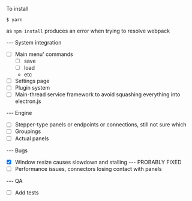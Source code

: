 To install

    $ yarn

as ```npm install``` produces an error when trying to resolve webpack


--- System integration

- [ ] Main menu' commands
    - [ ] save
    - [ ] load
    - etc
- [ ] Settings page
- [ ] Plugin system
- [ ] Main-thread service framework to avoid squashing everything into electron.js

--- Engine

- [ ] Stepper-type panels or endpoints or connections, still not sure which
- [ ] Groupings
- [ ] Actual panels

--- Bugs

- [x] Window resize causes slowdown and stalling --- PROBABLY FIXED
- [ ] Performance issues, connectors losing contact with panels

--- QA

- [ ] Add tests